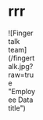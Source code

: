 # rrr
<div style="width:60px ; height:60px">
![Finger talk team](/fingertalk.jpg?raw=true "Employee Data title")
</div>
